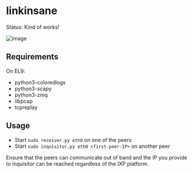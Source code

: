 # linkinsane

Status: Kind of works!

![image](https://github.com/user-attachments/assets/74169443-ac42-4e2c-98bb-bb0bdedf97f3)


## Requirements

On EL9:

 * python3-coloredlogs
 * python3-scapy
 * python3-zmq
 * libpcap
 * tcpreplay

## Usage

 * Start `sudo receiver.py eth0` on one of the peers
 * Start `sudo inquisitor.py eth0 <first-peer-IP>` on another peer

Ensure that the peers can communicate out of band and the IP you provide to inquisitor
can be reached regardless of the IXP platform.
